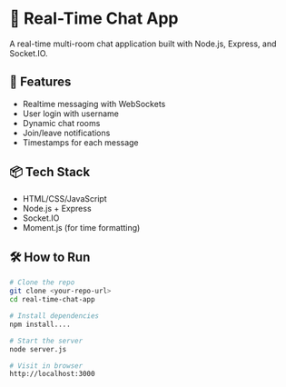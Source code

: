 # 💬 Real-Time Chat App

A real-time multi-room chat application built with Node.js, Express, and Socket.IO.

## 🚀 Features

- Realtime messaging with WebSockets
- User login with username
- Dynamic chat rooms
- Join/leave notifications
- Timestamps for each message

## 📦 Tech Stack

- HTML/CSS/JavaScript
- Node.js + Express
- Socket.IO
- Moment.js (for time formatting)

## 🛠 How to Run

```bash
# Clone the repo
git clone <your-repo-url>
cd real-time-chat-app

# Install dependencies
npm install....

# Start the server
node server.js

# Visit in browser
http://localhost:3000
